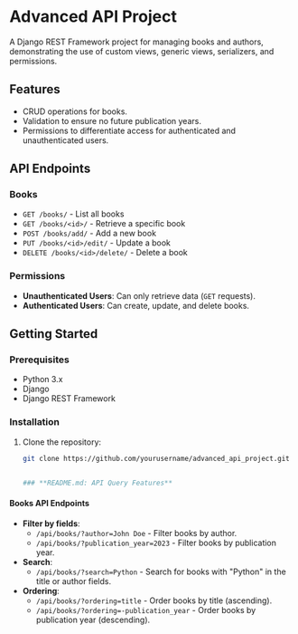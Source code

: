 # Advanced API Project

A Django REST Framework project for managing books and authors, demonstrating the use of custom views, generic views, serializers, and permissions.

## Features
- CRUD operations for books.
- Validation to ensure no future publication years.
- Permissions to differentiate access for authenticated and unauthenticated users.

## API Endpoints

### Books
- `GET /books/` - List all books
- `GET /books/<id>/` - Retrieve a specific book
- `POST /books/add/` - Add a new book
- `PUT /books/<id>/edit/` - Update a book
- `DELETE /books/<id>/delete/` - Delete a book

### Permissions
- **Unauthenticated Users**: Can only retrieve data (`GET` requests).
- **Authenticated Users**: Can create, update, and delete books.

## Getting Started

### Prerequisites
- Python 3.x
- Django
- Django REST Framework

### Installation
1. Clone the repository:
   ```bash
   git clone https://github.com/yourusername/advanced_api_project.git


   ### **README.md: API Query Features**

#### **Books API Endpoints**

*   **Filter by fields**:
    *   `/api/books/?author=John Doe` - Filter books by author.
    *   `/api/books/?publication_year=2023` - Filter books by publication year.
*   **Search**:
    *   `/api/books/?search=Python` - Search for books with "Python" in the title or author fields.
*   **Ordering**:
    *   `/api/books/?ordering=title` - Order books by title (ascending).
    *   `/api/books/?ordering=-publication_year` - Order books by publication year (descending).

